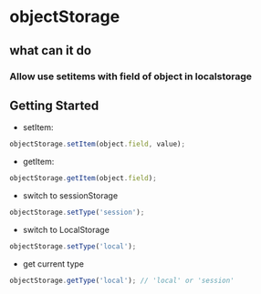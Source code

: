 # objectStorage

## what can it do
### Allow use setitems with field of object in localstorage

## Getting Started
* setItem:
```javascript
objectStorage.setItem(object.field, value);
```
* getItem:
```javascript
objectStorage.getItem(object.field);
```
* switch to sessionStorage
```javascript
objectStorage.setType('session');
```
* switch to LocalStorage
```javascript
objectStorage.setType('local');
```
* get current type
```javascript
objectStorage.getType('local'); // 'local' or 'session'
```